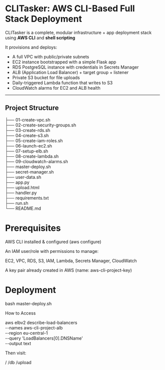 # CLITasker: AWS CLI-Based Full Stack Deployment

CLITasker is a complete, modular infrastructure + app deployment stack using **AWS CLI** and **shell scripting**

It provisions and deploys:
- A full VPC with public/private subnets
- EC2 instance bootstrapped with a simple Flask app
- RDS PostgreSQL instance with credentials in Secrets Manager
- ALB (Application Load Balancer) + target group + listener
- Private S3 bucket for file uploads
- Daily-triggered Lambda function that writes to S3
- CloudWatch alarms for EC2 and ALB health

---

## Project Structure

├── 01-create-vpc.sh              
├── 02-create-security-groups.sh  
├── 03-create-rds.sh              
├── 04-create-s3.sh               
├── 05-create-iam-roles.sh        
├── 06-launch-ec2.sh              
├── 07-setup-elb.sh               
├── 08-create-lambda.sh           
├── 09-cloudwatch-alarms.sh                      
├── master-deploy.sh                       
├── secret-manager.sh             
├── user-data.sh                  
├── app.py                        
├── upload.html                   
├── handler.py                    
├── requirements.txt              
├── run.sh                        
└── README.md

# Prerequisites

AWS CLI installed & configured (aws configure)

An IAM user/role with permissions to manage:

EC2, VPC, RDS, S3, IAM, Lambda, Secrets Manager, CloudWatch

A key pair already created in AWS (name: aws-cli-project-key)


# Deployment

bash master-deploy.sh

How to Access

aws elbv2 describe-load-balancers \
  --names aws-cli-project-alb \
  --region eu-central-1 \
  --query 'LoadBalancers[0].DNSName' \
  --output text

Then visit:

/
/db
/upload
